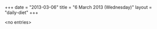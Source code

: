 +++
date = "2013-03-06"
title = "6 March 2013 (Wednesday)"
layout = "daily-diet"
+++

\<no entries\>